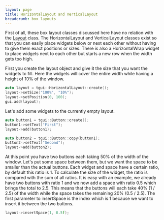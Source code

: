 ```yaml
---
layout: page
title: HorizontalLayout and VerticalLayout
breadcrumb: box layouts
---
```


First of all, these box layout classes discussed here have no relation with the [Layout](../layouts) class. The HorizontalLayout and VerticalLayout classes exist so that you can easily place widgets below or next each other without having to give them exact positions or sizes. There is also a HorizontalWrap widget to place widgets next to each other but starts a new row when the width gets too high.

First you create the layout object and give it the size that you want the widgets to fill. Here the widgets will cover the entire width while having a height of 10% of the window.
```c++
auto layout = tgui::HorizontalLayout::create();
layout->setSize("100%", "10%");
layout->setPosition(0, 100);
gui.add(layout);
```

Let's add some widgets to the currently empty layout.
```c++
auto button1 = tgui::Button::create();
button1->setText("First");
layout->add(button1);

auto button2 = tgui::Button::copy(button1);
button2->setText("Second");
layout->add(button2);
```

At this point you have two buttons each taking 50% of the width of the window. Let's put some space between them, but we want the space to be smaller than the actual buttons. Each widget and space have a certain ratio, by default this ratio is 1. To calculate the size of the widget, the ratio is compared with the sum of all ratios. It is easy with an example, we already have two buttons with ratio 1 and we now add a space with ratio 0.5 which brings the total to 2.5. This means that the buttons will each take 40% (1 / 2.5) of the width while the space takes the remaining 20% (0.5 / 2.5). The first parameter to insertSpace is the index which is 1 because we want to insert it between the two buttons.
```c++
layout->insertSpace(1, 0.5f);
```
